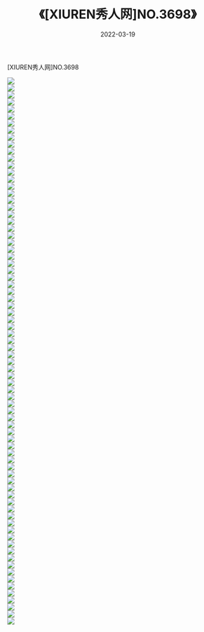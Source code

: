 ﻿---
layout: post
title:  《[XIUREN秀人网]NO.3698》
date:   2022-03-19
img: http://img.660000.xyz/Sharelink/秀人网/秀人网第04部分/[XIUREN秀人网]NO.3698/000.jpg
categories: [美女, 清纯, 唯美]
---

[XIUREN秀人网]NO.3698

 ![](http://img.660000.xyz/Sharelink/秀人网/秀人网第04部分/[XIUREN秀人网]NO.3698/001.jpg) <br>![](http://img.660000.xyz/Sharelink/秀人网/秀人网第04部分/[XIUREN秀人网]NO.3698/002.jpg) <br>![](http://img.660000.xyz/Sharelink/秀人网/秀人网第04部分/[XIUREN秀人网]NO.3698/003.jpg) <br>![](http://img.660000.xyz/Sharelink/秀人网/秀人网第04部分/[XIUREN秀人网]NO.3698/004.jpg) <br>![](http://img.660000.xyz/Sharelink/秀人网/秀人网第04部分/[XIUREN秀人网]NO.3698/005.jpg) <br>![](http://img.660000.xyz/Sharelink/秀人网/秀人网第04部分/[XIUREN秀人网]NO.3698/006.jpg) <br>![](http://img.660000.xyz/Sharelink/秀人网/秀人网第04部分/[XIUREN秀人网]NO.3698/007.jpg) <br>![](http://img.660000.xyz/Sharelink/秀人网/秀人网第04部分/[XIUREN秀人网]NO.3698/008.jpg) <br>![](http://img.660000.xyz/Sharelink/秀人网/秀人网第04部分/[XIUREN秀人网]NO.3698/009.jpg) <br>![](http://img.660000.xyz/Sharelink/秀人网/秀人网第04部分/[XIUREN秀人网]NO.3698/010.jpg) <br>![](http://img.660000.xyz/Sharelink/秀人网/秀人网第04部分/[XIUREN秀人网]NO.3698/011.jpg) <br>![](http://img.660000.xyz/Sharelink/秀人网/秀人网第04部分/[XIUREN秀人网]NO.3698/012.jpg) <br>![](http://img.660000.xyz/Sharelink/秀人网/秀人网第04部分/[XIUREN秀人网]NO.3698/013.jpg) <br>![](http://img.660000.xyz/Sharelink/秀人网/秀人网第04部分/[XIUREN秀人网]NO.3698/014.jpg) <br>![](http://img.660000.xyz/Sharelink/秀人网/秀人网第04部分/[XIUREN秀人网]NO.3698/015.jpg) <br>![](http://img.660000.xyz/Sharelink/秀人网/秀人网第04部分/[XIUREN秀人网]NO.3698/016.jpg) <br>![](http://img.660000.xyz/Sharelink/秀人网/秀人网第04部分/[XIUREN秀人网]NO.3698/017.jpg) <br>![](http://img.660000.xyz/Sharelink/秀人网/秀人网第04部分/[XIUREN秀人网]NO.3698/018.jpg) <br>![](http://img.660000.xyz/Sharelink/秀人网/秀人网第04部分/[XIUREN秀人网]NO.3698/019.jpg) <br>![](http://img.660000.xyz/Sharelink/秀人网/秀人网第04部分/[XIUREN秀人网]NO.3698/020.jpg) <br>![](http://img.660000.xyz/Sharelink/秀人网/秀人网第04部分/[XIUREN秀人网]NO.3698/021.jpg) <br>![](http://img.660000.xyz/Sharelink/秀人网/秀人网第04部分/[XIUREN秀人网]NO.3698/022.jpg) <br>![](http://img.660000.xyz/Sharelink/秀人网/秀人网第04部分/[XIUREN秀人网]NO.3698/023.jpg) <br>![](http://img.660000.xyz/Sharelink/秀人网/秀人网第04部分/[XIUREN秀人网]NO.3698/024.jpg) <br>![](http://img.660000.xyz/Sharelink/秀人网/秀人网第04部分/[XIUREN秀人网]NO.3698/025.jpg) <br>![](http://img.660000.xyz/Sharelink/秀人网/秀人网第04部分/[XIUREN秀人网]NO.3698/026.jpg) <br>![](http://img.660000.xyz/Sharelink/秀人网/秀人网第04部分/[XIUREN秀人网]NO.3698/027.jpg) <br>![](http://img.660000.xyz/Sharelink/秀人网/秀人网第04部分/[XIUREN秀人网]NO.3698/028.jpg) <br>![](http://img.660000.xyz/Sharelink/秀人网/秀人网第04部分/[XIUREN秀人网]NO.3698/029.jpg) <br>![](http://img.660000.xyz/Sharelink/秀人网/秀人网第04部分/[XIUREN秀人网]NO.3698/030.jpg) <br>![](http://img.660000.xyz/Sharelink/秀人网/秀人网第04部分/[XIUREN秀人网]NO.3698/031.jpg) <br>![](http://img.660000.xyz/Sharelink/秀人网/秀人网第04部分/[XIUREN秀人网]NO.3698/032.jpg) <br>![](http://img.660000.xyz/Sharelink/秀人网/秀人网第04部分/[XIUREN秀人网]NO.3698/033.jpg) <br>![](http://img.660000.xyz/Sharelink/秀人网/秀人网第04部分/[XIUREN秀人网]NO.3698/034.jpg) <br>![](http://img.660000.xyz/Sharelink/秀人网/秀人网第04部分/[XIUREN秀人网]NO.3698/035.jpg) <br>![](http://img.660000.xyz/Sharelink/秀人网/秀人网第04部分/[XIUREN秀人网]NO.3698/036.jpg) <br>![](http://img.660000.xyz/Sharelink/秀人网/秀人网第04部分/[XIUREN秀人网]NO.3698/037.jpg) <br>![](http://img.660000.xyz/Sharelink/秀人网/秀人网第04部分/[XIUREN秀人网]NO.3698/038.jpg) <br>![](http://img.660000.xyz/Sharelink/秀人网/秀人网第04部分/[XIUREN秀人网]NO.3698/039.jpg) <br>![](http://img.660000.xyz/Sharelink/秀人网/秀人网第04部分/[XIUREN秀人网]NO.3698/040.jpg) <br>![](http://img.660000.xyz/Sharelink/秀人网/秀人网第04部分/[XIUREN秀人网]NO.3698/041.jpg) <br>![](http://img.660000.xyz/Sharelink/秀人网/秀人网第04部分/[XIUREN秀人网]NO.3698/042.jpg) <br>![](http://img.660000.xyz/Sharelink/秀人网/秀人网第04部分/[XIUREN秀人网]NO.3698/043.jpg) <br>![](http://img.660000.xyz/Sharelink/秀人网/秀人网第04部分/[XIUREN秀人网]NO.3698/044.jpg) <br>![](http://img.660000.xyz/Sharelink/秀人网/秀人网第04部分/[XIUREN秀人网]NO.3698/045.jpg) <br>![](http://img.660000.xyz/Sharelink/秀人网/秀人网第04部分/[XIUREN秀人网]NO.3698/046.jpg) <br>![](http://img.660000.xyz/Sharelink/秀人网/秀人网第04部分/[XIUREN秀人网]NO.3698/047.jpg) <br>![](http://img.660000.xyz/Sharelink/秀人网/秀人网第04部分/[XIUREN秀人网]NO.3698/048.jpg) <br>![](http://img.660000.xyz/Sharelink/秀人网/秀人网第04部分/[XIUREN秀人网]NO.3698/049.jpg) <br>![](http://img.660000.xyz/Sharelink/秀人网/秀人网第04部分/[XIUREN秀人网]NO.3698/050.jpg) <br>![](http://img.660000.xyz/Sharelink/秀人网/秀人网第04部分/[XIUREN秀人网]NO.3698/051.jpg) <br>![](http://img.660000.xyz/Sharelink/秀人网/秀人网第04部分/[XIUREN秀人网]NO.3698/052.jpg) <br>![](http://img.660000.xyz/Sharelink/秀人网/秀人网第04部分/[XIUREN秀人网]NO.3698/053.jpg) <br>![](http://img.660000.xyz/Sharelink/秀人网/秀人网第04部分/[XIUREN秀人网]NO.3698/054.jpg) <br>![](http://img.660000.xyz/Sharelink/秀人网/秀人网第04部分/[XIUREN秀人网]NO.3698/055.jpg) <br>![](http://img.660000.xyz/Sharelink/秀人网/秀人网第04部分/[XIUREN秀人网]NO.3698/056.jpg) <br>![](http://img.660000.xyz/Sharelink/秀人网/秀人网第04部分/[XIUREN秀人网]NO.3698/057.jpg) <br>![](http://img.660000.xyz/Sharelink/秀人网/秀人网第04部分/[XIUREN秀人网]NO.3698/058.jpg) <br>![](http://img.660000.xyz/Sharelink/秀人网/秀人网第04部分/[XIUREN秀人网]NO.3698/059.jpg) <br>![](http://img.660000.xyz/Sharelink/秀人网/秀人网第04部分/[XIUREN秀人网]NO.3698/060.jpg) <br>![](http://img.660000.xyz/Sharelink/秀人网/秀人网第04部分/[XIUREN秀人网]NO.3698/061.jpg) <br>![](http://img.660000.xyz/Sharelink/秀人网/秀人网第04部分/[XIUREN秀人网]NO.3698/062.jpg) <br>![](http://img.660000.xyz/Sharelink/秀人网/秀人网第04部分/[XIUREN秀人网]NO.3698/063.jpg) <br>![](http://img.660000.xyz/Sharelink/秀人网/秀人网第04部分/[XIUREN秀人网]NO.3698/064.jpg) <br>![](http://img.660000.xyz/Sharelink/秀人网/秀人网第04部分/[XIUREN秀人网]NO.3698/065.jpg) <br>![](http://img.660000.xyz/Sharelink/秀人网/秀人网第04部分/[XIUREN秀人网]NO.3698/066.jpg) <br>![](http://img.660000.xyz/Sharelink/秀人网/秀人网第04部分/[XIUREN秀人网]NO.3698/067.jpg) <br>![](http://img.660000.xyz/Sharelink/秀人网/秀人网第04部分/[XIUREN秀人网]NO.3698/068.jpg) <br>![](http://img.660000.xyz/Sharelink/秀人网/秀人网第04部分/[XIUREN秀人网]NO.3698/069.jpg) <br>![](http://img.660000.xyz/Sharelink/秀人网/秀人网第04部分/[XIUREN秀人网]NO.3698/070.jpg) <br>![](http://img.660000.xyz/Sharelink/秀人网/秀人网第04部分/[XIUREN秀人网]NO.3698/071.jpg) <br>![](http://img.660000.xyz/Sharelink/秀人网/秀人网第04部分/[XIUREN秀人网]NO.3698/072.jpg) <br>![](http://img.660000.xyz/Sharelink/秀人网/秀人网第04部分/[XIUREN秀人网]NO.3698/073.jpg) <br>![](http://img.660000.xyz/Sharelink/秀人网/秀人网第04部分/[XIUREN秀人网]NO.3698/074.jpg) <br>![](http://img.660000.xyz/Sharelink/秀人网/秀人网第04部分/[XIUREN秀人网]NO.3698/075.jpg) <br>![](http://img.660000.xyz/Sharelink/秀人网/秀人网第04部分/[XIUREN秀人网]NO.3698/076.jpg) <br>![](http://img.660000.xyz/Sharelink/秀人网/秀人网第04部分/[XIUREN秀人网]NO.3698/077.jpg) <br>![](http://img.660000.xyz/Sharelink/秀人网/秀人网第04部分/[XIUREN秀人网]NO.3698/078.jpg) <br>